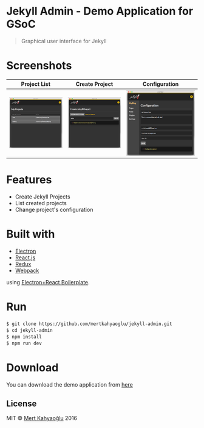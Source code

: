 Jekyll Admin - Demo Application for GSoC
============

> Graphical user interface for Jekyll

# Screenshots

| Project List             | Create Project                      | Configuration               |
| ------------------------ | ----------------------------------- | --------------------------- |
| ![](screenshots/list.png)| ![](screenshots/create-project.png) | ![](screenshots/config.png) |

# Features
* Create Jekyll Projects
* List created projects
* Change project's configuration

# Built with

* [Electron](http://electron.atom.io/)
* [React.js](https://facebook.github.io/react/)
* [Redux](http://redux.js.org/)
* [Webpack](http://webpack.github.io/)

using [Electron+React Boilerplate](https://github.com/chentsulin/electron-react-boilerplate).

# Run

```bash
$ git clone https://github.com/mertkahyaoglu/jekyll-admin.git
$ cd jekyll-admin
$ npm install
$ npm run dev
```

# Download

You can download the demo application from [here](https://drive.google.com/open?id=0B9TuIgBV5IJSblVCME1zQXRJbm8)

## License

MIT © [Mert Kahyaoğlu](http://mert-kahyaoglu.com/) 2016
